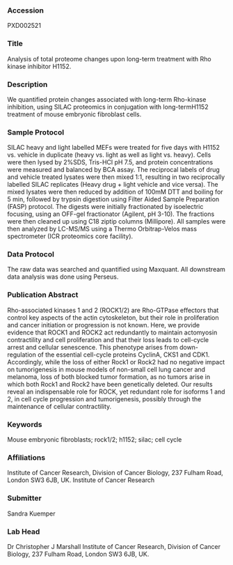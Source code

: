 ### Accession
PXD002521

### Title
Analysis of total proteome changes upon long-term treatment with Rho kinase inhibitor H1152.

### Description
We quantified protein changes associated with long-term Rho-kinase inhibition, using SILAC proteomics in conjugation with long-termH1152 treatment of mouse embryonic fibroblast cells.

### Sample Protocol
SILAC heavy and light labelled MEFs were treated for five days with H1152 vs. vehicle in duplicate (heavy vs. light as well as light vs. heavy). Cells were then lysed by 2%SDS, Tris-HCl pH 7.5, and protein concentrations were measured and balanced by BCA assay. The reciprocal labels of drug and vehicle treated lysates were then mixed 1:1, resulting in two reciprocally labelled SILAC replicates (Heavy drug + light vehicle and vice versa). The mixed lysates were then reduced by addition of 100mM DTT and boiling for 5 min, followed by trypsin digestion using Filter Aided Sample Preparation (FASP) protocol. The digests were initially fractionated by isoelectric focusing, using an OFF-gel fractionator (Agilent, pH 3-10). The fractions were then cleaned up using C18 ziptip columns (Millipore). All samples were then analyzed by LC-MS/MS using a Thermo Orbitrap-Velos mass spectrometer (ICR proteomics core facility).

### Data Protocol
The raw data was searched and quantified using Maxquant. All downstream data analysis was done using Perseus.

### Publication Abstract
Rho-associated kinases 1 and 2 (ROCK1/2) are Rho-GTPase effectors that control key aspects of the actin cytoskeleton, but their role in proliferation and cancer initiation or progression is not known. Here, we provide evidence that ROCK1 and ROCK2 act redundantly to maintain actomyosin contractility and cell proliferation and that their loss leads to cell-cycle arrest and cellular senescence. This phenotype arises from down-regulation of the essential cell-cycle proteins CyclinA, CKS1 and CDK1. Accordingly, while the loss of either Rock1 or Rock2 had no negative impact on tumorigenesis in mouse models of non-small cell lung cancer and melanoma, loss of both blocked tumor formation, as no tumors arise in which both Rock1 and Rock2 have been genetically deleted. Our results reveal an indispensable role for ROCK, yet redundant role for isoforms 1 and 2, in cell cycle progression and tumorigenesis, possibly through the maintenance of cellular contractility.

### Keywords
Mouse embryonic fibroblasts; rock1/2; h1152; silac; cell cycle

### Affiliations
Institute of Cancer Research, Division of Cancer Biology, 237 Fulham Road, London SW3 6JB, UK.
Institute of Cancer Research

### Submitter
Sandra Kuemper

### Lab Head
Dr Christopher J Marshall
Institute of Cancer Research, Division of Cancer Biology, 237 Fulham Road, London SW3 6JB, UK.


